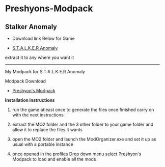 # Preshyons-Modpack
## **Stalker Anomaly**

- Download link Below for Game

- [S.T.A.L.K.E.R Anomaly](https://www.moddb.com/mods/stalker-anomaly)

extract it to any where you want it

____________________________________________________________________
My Modpack for S.T.A.L.K.E.R Anomaly

Modpack Download

* [Preshyon's Modpack](https://drive.google.com/file/d/1t3xGe9ldNEpQG-DTFzmrnOrHPyaiLXbW/view?usp=sharing)

**Installation Instructions**

1. run the game atleast once to generate the files once finished carry on with the next instructions

2. extract the MO2 folder and the 3 other folder to your game folder and allow it to replace the files it wants

3. open the MO2 folder and launch the ModOrganizer.exe and set it up as usual with a portable instance

4. once opened in the profiles Drop down menu select Preshyon's Modpack to load and enable all the mods
